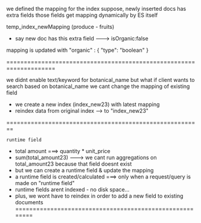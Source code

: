 we defined the mapping for the index
suppose, newly inserted docs has extra fields
those fields get mapping dynamically by ES itself

temp_index_newMapping (produce - fruits) 
- say new doc has this extra field ---> isOrganic:false

mapping is updated with
"organic" : { "type": "boolean" }

====================================================================

we didnt enable text/keyword for botanical_name
but what if client wants to search based on botanical_name
we cant change the mapping of existing field
- we create a new index (index_new23) with latest mapping
- reindex data from original index --> to "index_new23"

========================================================

`runtime field`
- total amount ===> quantity * unit_price
- sum(total_amount23) ---> we cant run aggregations on total_amount23
    because that field doesnt exist
- but we can create a runtime field & update the mapping
- a runtime field is created/calculated ===> only when a request/query is made on "runtime field"
- runtime fields arent indexed - no disk space... 
- plus, we wont have to reindex in order to add a new field to existing documents
========================================================